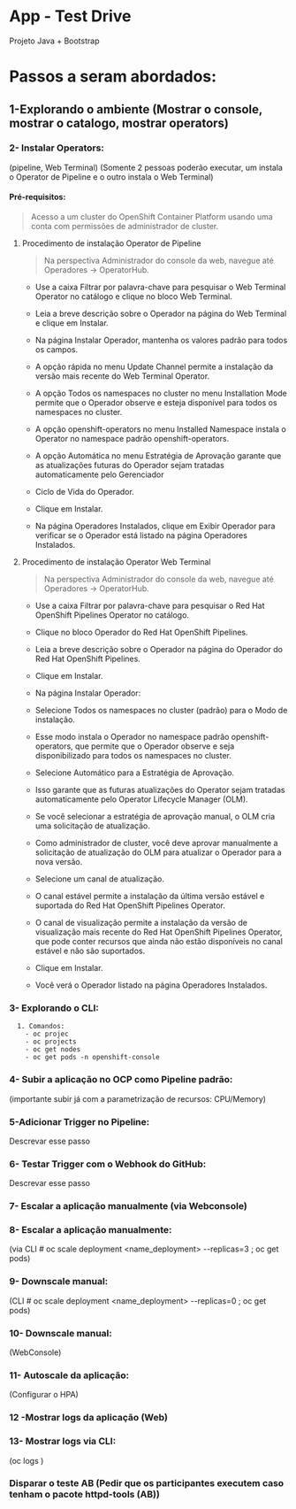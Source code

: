 # App - Test Drive
Projeto Java + Bootstrap 

# Passos a seram abordados:

## 1-Explorando o ambiente (Mostrar o console, mostrar o catalogo, mostrar operators)

### 2- Instalar Operators: 
(pipeline, Web Terminal) (Somente 2 pessoas poderão executar, um instala o Operator de Pipeline e o outro instala o Web Terminal)

#### Pré-requisitos:

> Acesso a um cluster do OpenShift Container Platform usando uma conta com permissões de administrador de cluster.

1. Procedimento de instalação Operator de Pipeline

      > Na perspectiva Administrador do console da web, navegue até Operadores → OperatorHub.

      - Use a caixa Filtrar por palavra-chave para pesquisar o Web Terminal Operator no catálogo e clique no bloco Web Terminal.

      - Leia a breve descrição sobre o Operador na página do Web Terminal e clique em Instalar.

      - Na página Instalar Operador, mantenha os valores padrão para todos os campos.

      - A opção rápida no menu Update Channel permite a instalação da versão mais recente do Web Terminal Operator.

      - A opção Todos os namespaces no cluster no menu Installation Mode permite que o Operador observe e esteja disponível para todos os namespaces no           cluster.

      - A opção openshift-operators no menu Installed Namespace instala o Operator no namespace padrão openshift-operators.

      - A opção Automática no menu Estratégia de Aprovação garante que as atualizações futuras do Operador sejam tratadas automaticamente pelo Gerenciador
      
      - Ciclo de Vida do Operador.

      - Clique em Instalar.

      - Na página Operadores Instalados, clique em Exibir Operador para verificar se o Operador está listado na página Operadores Instalados.


2. Procedimento de instalação Operator Web Terminal

      > Na perspectiva Administrador do console da web, navegue até Operadores → OperatorHub.

      - Use a caixa Filtrar por palavra-chave para pesquisar o Red Hat OpenShift Pipelines Operator no catálogo. 

      - Clique no bloco Operador do Red Hat OpenShift Pipelines.

      - Leia a breve descrição sobre o Operador na página do Operador do Red Hat OpenShift Pipelines. 

      - Clique em Instalar.
      
      - Na página Instalar Operador:

      - Selecione Todos os namespaces no cluster (padrão) para o Modo de instalação. 

      - Esse modo instala o Operador no namespace padrão openshift-operators, que permite que o Operador observe e seja disponibilizado para todos os              namespaces no cluster.

      - Selecione Automático para a Estratégia de Aprovação.

      - Isso garante que as futuras atualizações do Operator sejam tratadas automaticamente pelo Operator Lifecycle Manager (OLM).

      - Se você selecionar a estratégia de aprovação manual, o OLM cria uma solicitação de atualização.

      - Como administrador de cluster, você deve aprovar manualmente a solicitação de atualização do OLM para atualizar o Operador para a nova versão.

      - Selecione um canal de atualização.

      - O canal estável permite a instalação da última versão estável e suportada do Red Hat OpenShift Pipelines Operator.

      - O canal de visualização permite a instalação da versão de visualização mais recente do Red Hat OpenShift Pipelines Operator, que pode conter              recursos que ainda não estão disponíveis no canal estável e não são suportados.

      - Clique em Instalar. 

      - Você verá o Operador listado na página Operadores Instalados.
       

### 3- Explorando o CLI:

      1. Comandos:
        - oc projec
        - oc projects
        - oc get nodes
        - oc get pods -n openshift-console


### 4- Subir a aplicação no OCP como Pipeline padrão:
(importante subir já com a parametrização de recursos: CPU/Memory)

### 5-Adicionar Trigger no Pipeline:
Descrevar esse passo

### 6- Testar Trigger com o Webhook do GitHub:
Descrevar esse passo

### 7- Escalar a aplicação manualmente (via Webconsole)

### 8- Escalar a aplicação manualmente:
(via CLI # oc scale deployment <name_deployment> --replicas=3 ; oc get pods)

### 9- Downscale manual:
(CLI # oc scale deployment <name_deployment> --replicas=0 ; oc get pods)

### 10- Downscale manual:
(WebConsole)

### 11- Autoscale da aplicação:
(Configurar o HPA)

### 12 -Mostrar logs da aplicação (Web)

### 13- Mostrar logs via CLI:
(oc logs <pod>)
  
### Disparar o teste AB (Pedir que os participantes executem caso tenham o pacote httpd-tools (AB))

